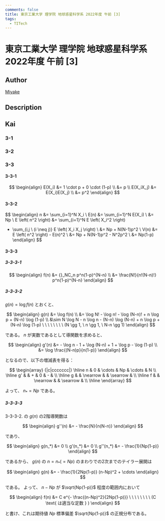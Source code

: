 ```yaml
---
comments: false
title: 東京工業大学 理学院 地球惑星科学系 2022年度 午前 [3]
tags:
  - TITech
---
```

# 東京工業大学 理学院 地球惑星科学系 2022年度 午前 \[3\]

## **Author**
[Miyake](https://miyake.github.io/exams/index.html)

## **Description**

## **Kai**
### 3-1

### 3-2

### 3-3
#### 3-3-1

$$
  \begin{align}
  E(X_i)
  &= 1 \cdot p + 0 \cdot (1-p)
  \\
  &= p
  \\
  E(X_iX_j)
  &= E(X_i)E(X_j)
  \\
  &= p^2
  \end{align}
$$

#### 3-3-2

$$
\begin{align}
n
&= \sum_{i=1}^N X_i
\\
E(n)
&= \sum_{i=1}^N E(X_i)
\\
&= Np
\\
E \left( n^2 \right)
&= \sum_{i=1}^N E \left( X_i^2 \right)
+ \sum_{i,j \ (i \neq j)} E \left( X_i X_j \right)
\\
&= Np + N(N-1)p^2
\\
V(n)
&= E \left( n^2 \right) - E(n)^2
\\
&= Np + N(N-1)p^2 - N^2p^2
\\
&= Np(1-p)
\end{align}
$$

#### 3-3-3
##### 3-3-3-1

$$
  \begin{align}
  f(n)
  &= {}_NC_n p^n(1-p)^{N-n}
  \\
  &= \frac{N!}{n!(N-n)!} p^n(1-p)^{N-n}
  \end{align}
$$

##### 3-3-3-2
$g(n) = \log f(n)$ とおくと、

$$
\begin{align}
g(n)
&= \log f(n)
\\
&= \log N! - \log n! - \log (N-n)! + n \log p + (N-n) \log (1-p)
\\
&\sim N \log N - n \log n - (N-n) \log (N-n) + n \log p + (N-n) \log (1-p)
\ \ \ \ \ \ \ \ (N \gg 1, \ n \gg 1, \ N-n \gg 1)
\end{align}
$$

である。
$n$ が実数であるとして導関数を求めると、

$$
\begin{align}
g'(n)
&= - \log n - 1 + \log (N-n) + 1 + \log p - \log (1-p)
\\
&= \log \frac{(N-n)p}{n(1-p)}
\end{align}
$$

となるので、以下の増減表を得る：

$$
\begin{array}
{|c|ccccccc|}
\hline
n  & 0 & \cdots   & Np & \cdots   & N \\
\hline
g' &   & +        & 0  & -        & \\
\hline
g  &   & \nearrow &    & \searrow & \\
\hline
f  &   & \nearrow &    & \searrow & \\
\hline
\end{array}
$$

よって、 $n_*=Np$ である。

##### 3-3-3-3
3-3-3-2. の $g(n)$ の2階導関数は

$$
\begin{align}
g''(n)
&= - \frac{N}{n(N-n)}
\end{align}
$$

であり、

$$
\begin{align}
g(n_*) &= 0
\\
g'(n_*) &= 0
\\
g''(n_*) &= - \frac{1}{Np(1-p)}
\end{align}
$$

であるから、 $g(n)$ の $n=n_* (=Np)$ のまわりでの2次までのテイラー展開は

$$
\begin{align}
g(n) &= - \frac{1}{2Np(1-p)} (n-Np)^2 + \cdots
\end{align}
$$

である。
よって、 $n-Np$ が $\sqrt{Np(1-p)}$ 程度の範囲内において

$$
\begin{align}
f(n) &= C e^{- \frac{(n-Np)^2}{2Np(1-p)}}
\ \ \ \ \ \ \ \ (C \text{ は適当な定数 } )
\end{align}
$$

と書け、これは期待値 $Np$ 標準偏差 $\sqrt{Np(1-p)}$ の正規分布である。
